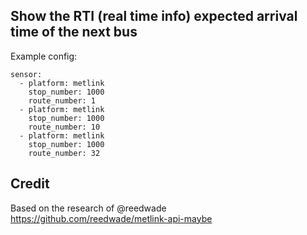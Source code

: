## Show the RTI (real time info) expected arrival time of the next bus

Example config:
```
sensor:
  - platform: metlink
    stop_number: 1000
    route_number: 1
  - platform: metlink
    stop_number: 1000
    route_number: 10
  - platform: metlink
    stop_number: 1000
    route_number: 32

```

## Credit

Based on the research of @reedwade https://github.com/reedwade/metlink-api-maybe
